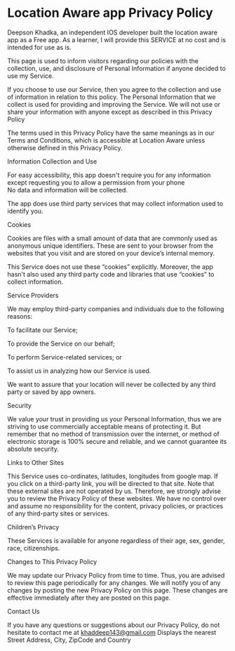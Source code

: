 # Location Aware app Privacy Policy
Deepson Khadka, an independent IOS developer built the location aware app as a Free app. As a learner, I will provide this SERVICE at no cost and is intended for use as is.

This page is used to inform visitors regarding our policies with the collection, use, and disclosure of Personal Information if anyone decided to use my Service.

If you choose to use our Service, then you agree to the collection and use of information in relation to this policy. The Personal Information that we collect is used for providing and improving the Service. We will not use or share your information with anyone except as described in this Privacy Policy

The terms used in this Privacy Policy have the same meanings as in our Terms and Conditions, which is accessible at Location Aware unless otherwise defined in this Privacy Policy.

Information Collection and Use

For easy accessibility, this app doesn't require you for any information except requesting you to allow a permission from your phone  
No data and information will be collected.

The app does use third party services that may collect information used to identify you.

Cookies

 

Cookies are files with a small amount of data that are commonly used as anonymous unique identifiers. These are sent to your browser from the websites that you visit and are stored on your device’s internal memory.

 

This Service does not use these “cookies” explicitly. Moreover, the app hasn't also used any third party code and libraries that use “cookies” to collect information.

Service Providers

 

We may employ third-party companies and individuals due to the following reasons:


To facilitate our Service;

To provide the Service on our behalf;

To perform Service-related services; or

To assist us in analyzing how our Service is used.

We want to assure that your location will never be collected by any third party or saved by app owners.

Security

We value your trust in providing us your Personal Information, thus we are striving to use commercially acceptable means of protecting it. But remember that no method of transmission over the internet, or method of electronic storage is 100% secure and reliable, and we cannot guarantee its absolute security.

Links to Other Sites

This Service uses co-ordinates, latitudes, longitudes from google map. If you click on a third-party link, you will be directed to that site. Note that these external sites are not operated by us. Therefore, we strongly advise you to review the Privacy Policy of these websites. We have no control over and assume no responsibility for the content, privacy policies, or practices of any third-party sites or services.

Children’s Privacy

These Services is available for anyone regardless of their age, sex, gender, race, citizenships.

Changes to This Privacy Policy

We may update our Privacy Policy from time to time. Thus, you are advised to review this page periodically for any changes. We will notify you of any changes by posting the new Privacy Policy on this page. These changes are effective immediately after they are posted on this page.

Contact Us

If you have any questions or suggestions about our Privacy Policy, do not hesitate to contact me at khaddeep143@gmail.com
Displays the nearest Street Address, City, ZipCode and Country


